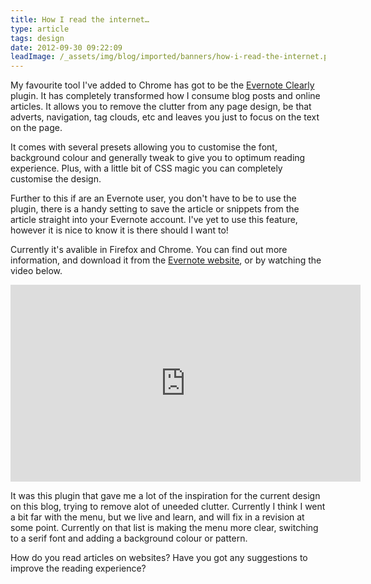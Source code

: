 ```yaml
---
title: How I read the internet…
type: article
tags: design
date: 2012-09-30 09:22:09
leadImage: /_assets/img/blog/imported/banners/how-i-read-the-internet.png
---
```


<p>My favourite tool I&#39;ve added to Chrome has got to be the <a href="http://evernote.com/clearly/">Evernote Clearly</a> plugin. It has completely transformed how I consume blog posts and online articles. It allows you to remove the clutter from any page design, be that adverts, navigation, tag clouds, etc and leaves you just to focus on the text on the page.</p><p> It comes with several presets allowing you to customise the font, background colour and generally tweak to give you to optimum reading experience. Plus, with a little bit of CSS magic you can completely customise the design.</p><p> Further to this if are an Evernote user, you don&#39;t have to be to use the plugin, there is a handy setting to save the article or snippets from the article straight into your Evernote account. I&#39;ve yet to use this feature, however it is nice to know it is there should I want to!</p><p> Currently it&#39;s avalible in Firefox and Chrome. You can find out more information, and download it from the <a href="http://evernote.com/clearly">Evernote website</a>, or by watching the video below.</p><p> <iframe allowfullscreen="" frameborder="0" height="315" src="https://www.youtube.com/embed/JL002jzMsvU" width="560"></iframe></p><p> It was this plugin that gave me a lot of the inspiration for the current design on this blog, trying to remove alot of uneeded clutter. Currently I think I went a bit far with the menu, but we live and learn, and will fix in a revision at some point. Currently on that list is making the menu more clear, switching to a serif font and adding a background colour or pattern.</p><p> How do you read articles on websites? Have you got any suggestions to improve the reading experience?</p>
